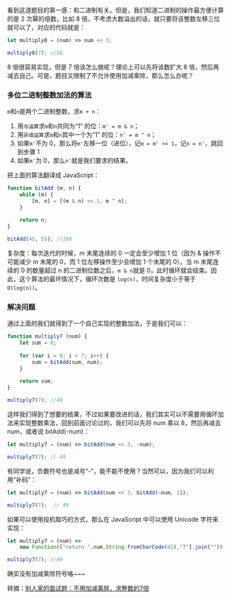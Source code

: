 看到这道题目的第一感：和二进制有关。但是，我们知道二进制的操作最方便计算的是 2 次幂的倍数，比如 8 倍，不考虑大数溢出的话，就只要将该整数左移三位就可以了，对应的代码就是：

```javascript
let multiply8 = (num) => num << 3;

multiply8(7); //56
```

8 倍很容易实现，但是 7 倍该怎么做呢？理论上可以先将该数扩大 8 倍，然后再减去自己。可是，题目又限制了不允许使用加减乘除，那么怎么办呢？

### 多位二进制整数加法的算法
`m`和`n`是两个二进制整数，求`m + n`：

1.	用`与运算`求`m`和`n`共同为“1” 的位：`m' = m & n`；
2.	用`异或运算`求`m`和`n`其中一个为“1” 的位：`n' = m ^ n`；
3.	如果`m'`不为 0，那么将`m'`左移一位（进位），记`m = m' << 1`，记`n = n'`，跳回到步骤 1
4.	如果`m'`为 0，那么`n'`就是我们要求的结果。

把上面的算法翻译成 JavaScript：

```javascript
function bitAdd (m, n) {
    while (m) {
        [m, n] = [(m & n) << 1, m ^ n];
    }
    
    return n;
}

bitAdd(45, 55); //100
```

复杂度：每次迭代的时候，m 末尾连续的 0 一定会至少增加 1 位（因为 & 操作不可能减少 m 末尾的 0，而 1 位左移操作至少会增加 1 个末尾的 0）。当 m 末尾连续的 0 的数量超过 n 的二进制位数之后，`m & n`就是 0，此时循环就会结束。因此，这个算法的最坏情况下，循环次数是 `log(n)`，时间复杂度小于等于`O(log(n))`。

### 解决问题
通过上面的我们就得到了一个自己实现的整数加法，于是我们可以：

```javascript
function multiply7 (num) {
    let sum = 0;
    
    for (var i = 0; i < 7; i++) {
        sum = bitAdd(sum, num);
    }
    
    return sum;
}

multiply7(7); //49
```

这样我们得到了想要的结果，不过如果要改进的话，我们其实可以不需要用循环加法来实现整数乘法，回到前面讨论过的，我们可以先将 num 乘以 8，然后再减去 num，或者说 bitAdd(-num)：

```javascript
let multiply7 = (num) => bitAdd(num << 3, -num);

multiply7(7); // 49
```

有同学说，负数符号也是减号“-”，能不能不使用？当然可以，因为我们可以利用“补码”：

```javascript
let multiply7 = (num) => bitAdd(num << 3, bitAdd(~num, 1));

multiply7(7);  // 49
```

如果可以使用投机取巧的方式，那么在 JavaScript 中可以使用 Unicode 字符来实现：

```javascript
let multiply7 = (num) => 
    new Function(["return ",num,String.fromCharCode(42),"7"].join(""))();

multiply7(7); //49
```

确实没有加减乘除符号咯~~~

转摘：[别人家的面试题：不用加减乘除，求整数的7倍](https://www.h5jun.com/post/multiply7.html)


